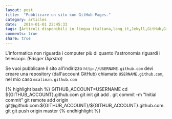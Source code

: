 ```yaml
---
layout: post
title:  "Pubblicare un sito con GitHub Pages."
category: articles
date:   2014-01-01 22:45:33
tags: [Articoli disponibili in lingua italiana,lang_it,Jekyll,GitHub,GitHubPages]
comments: true
share: true
---
```


L'informatica non riguarda i computer più di quanto l'astronomia riguardi i telescopi.
*(Edsger Dijkstra)*

Se vuoi pubblicare il sito all'indirizzo `http://USERNAME.github.com` devi creare una repository (dall'account GitHub) 
chiamato `USERNAME.github.com`, nel mio caso `mcaliman.github.com`

{% highlight bash %}
GITHUB_ACCOUNT=USERNAME
cd ${GITHUB_ACCOUNT}.github.com
git init
git add .
git commit -m "Initial commit"
git remote add origin git@github.com:${GITHUB_ACCOUNT}/${GITHUB_ACCOUNT}.github.com.git
git push origin master
{% endhighlight %}




